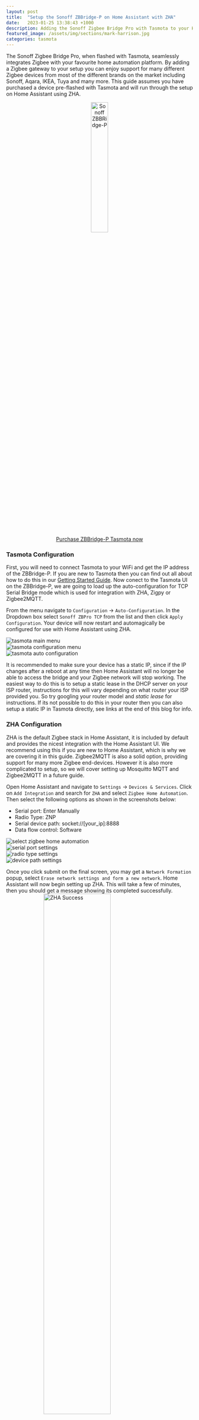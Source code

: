```yaml
---
layout: post
title:  "Setup the Sonoff ZBBridge-P on Home Assistant with ZHA"
date:   2023-01-25 13:38:43 +1000
description: Adding the Sonoff Zigbee Bridge Pro with Tasmota to your Home Assistant setup, brings support for a wide range of Zigbee devices. Learn all about getting setup here.
featured_image: /assets/img/sections/mark-harrison.jpg
categories: tasmota
---
```


The Sonoff Zigbee Bridge Pro, when flashed with Tasmota, seamlessly integrates Zigbee with your favourite home automation platform. By adding a Zigbee gateway to your setup you can enjoy support for many different Zigbee devices from most of the different brands on the market including Sonoff, Aqara, IKEA, Tuya and many more. This guide assumes you have purchased a device pre-flashed with Tasmota and will run through the setup on Home Assistant using ZHA. 

<a href="https://shop.dialedin.com.au/products/sonoff-zigbee-bridge-pro-tasmota" style="display: block; text-align: center;"><img class="pt-1" src='https://cdn.shopify.com/s/files/1/0698/0193/5164/products/zbpro-tas3.png?v=1674434467' alt="Sonoff ZBBRidge-P" width="30%" style="display: block; margin: 0 auto">
Purchase ZBBridge-P Tasmota now</a>

### Tasmota Configuration
First, you will need to connect Tasmota to your WiFi and get the IP address of the ZBBridge-P. If you are new to Tasmota then you can find out all about how to do this in our [Getting Started Guide](tasmota-getting-started). Now conect to the Tasmota UI on the ZBBridge-P, we are going to load up the auto-configuration for TCP Serial Bridge mode which is used for integration with ZHA, Zigpy or Zigbee2MQTT.

From the menu navigate to `Configuration` -> `Auto-Configuration`. In the Dropdown box select `Sonoff ZBPro TCP` from the list and then click `Apply Configuration`. Your device will now restart and automagically be configured for use with Home Assistant using ZHA.

<div class="blog-row fullWidth py-5">

  <div class="col-lg-2 col-sm-2">
    <img src="../assets/img/blog/tasmota-conf-1.png" alt="tasmota main menu">
  </div>
  <div class="col-lg-2 col-sm-3">
    <img src="../assets/img/blog/tasmota-conf-2.png" alt="tasmota configuration menu">
  </div>
  <div class="col-lg-2 col-sm-3">
    <img src="../assets/img/blog/tasmota-conf-3.png" alt="tasmota auto configuration">
  </div>
</div>

It is recommended to make sure your device has a static IP, since if the IP changes after a reboot at any time then Home Assistant will no longer be able to access the bridge and your Zigbee network will stop working. The easiest way to do this is to setup a static lease in the DHCP server on your ISP router, instructions for this will vary depending on what router your ISP provided you. So try googling your router model and *static lease* for instructions. If its not possible to do this in your router then you can also setup a static IP in Tasmota directly, see links at the end of this blog for info.

### ZHA Configuration
ZHA is the default Zigbee stack in Home Assistant, it is included by default and provides the nicest integration with the Home Assistant UI. We recommend using this if you are new to Home Assistant, which is why we are covering it in this guide. Zigbee2MQTT is also a solid option, providing support for many more Zigbee end-devices. However it is also more complicated to setup, so we will cover setting up Mosquitto MQTT and Zigbee2MQTT in a future guide.

Open Home Assistant and navigate to `Settings` -> `Devices & Services`. Click on `Add Integration` and search for `ZHA` and select `Zigbee Home Automation`. Then select the following options as shown in the screenshots below:
* Serial port: Enter Manually
* Radio Type: ZNP
* Serial device path: socket://[your_ip]:8888
* Data flow control: Software

<div class="blog-row fullWidth py-5">

  <div class="col-lg-2 col-sm-3">
    <img src="../assets/img/blog/zha-1.png" alt="select zigbee home automation">
  </div>
  <div class="col-lg-2 col-sm-3">
    <img src="../assets/img/blog/zha-2.png" alt="serial port settings">
  </div>
  <div class="col-lg-2 col-sm-3">
    <img src="../assets/img/blog/zha-3.png" alt="radio type settings">
  </div>
  <div class="col-lg-2 col-sm-3">
    <img src="../assets/img/blog/zha-4.png" alt="device path settings">
  </div>
</div>

Once you click submit on the final screen, you may get a `Network Formation` popup, select `Erase network settings and form a new network`. Home Assistant will now begin setting up ZHA. This will take a few of minutes, then you should get a message showing its completed successfully.
<img class="py-3" src='../assets/img/blog/zha-5.png' alt="ZHA Success" width="60%" style="display: block; margin: 0 auto">


### Pair your first Zigbee device
To pair devices with your new Zigbee network, you need to enable pairing mode. This is done through Home Assistant by simply adding a new device. Navigate again to `Settings` -> `Devices & Services` -> `Add Integration`, this time you should see an `Add Zigbee Device` option near the top of the list. Once you click this, the Sonoff ZBBridge-P will enter pairing mode and will patiently wait for you to put your zigbee end device into pairing mode[^1]. Go ahead and press the pairing button on your device for about 5 seconds, ZHA will begin interiewing the device, and within a few moments the pairing will be complete.

[^1]: Note the physical button on the ZBBridge-P does not enable pairing mode.

<div class="blog-row fullWidth py-5">

  <div class="col-lg-3 col-sm-4">
    <img src="../assets/img/blog/zha-pair-1.png" alt="zha ready to pair">
  </div>
  <div class="col-lg-2 col-sm-3">
    <img src="../assets/img/blog/zha-pair-2.png" alt="zha interview started">
  </div>
  <div class="col-lg-2 col-sm-3">
    <img src="../assets/img/blog/zha-pair-3.png" alt="zha pairing success">
  </div>
</div>

Your device will now be available in Home Assistant and can be used in automations to control other devices on your network.

### General Zigbee tips

* You can only have one co-ordinator on a Zigbee network.
* Zigbee is a mesh network topology, you can add router nodes to extend range and capacity.
* Always pair end devices from near the location they will operate from, this will allow them to pair with the closest router node. You will also quickly become aware if there are range issues.

##### Links

Databases of supported devices:  
[Blakadder Zigbee Database](https://zigbee.blakadder.com/)  
[Zigbee2MQTT Supported Devices](https://www.zigbee2mqtt.io/supported-devices/)

Check out the official Home Assistant documentation for more info:  
[ZHA Integration docs](https://www.home-assistant.io/integrations/zha)

Manually set a static IP in Tasmota:  
[Tasmota static IP](https://hobbytronics.com.pk/config-sonoff-tasmota/#Static-IP-Address)

Want to flash a stock ZBBridge-P? This guide covers how to do that:  
[How to flash Tasmota on Sonoff ZB Bridge Pro](https://notenoughtech.com/home-automation/tasmota-on-sonoff-zb-bridge-pro/)